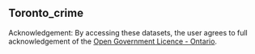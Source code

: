 <h2> Toronto_crime </h2>

Acknowledgement: 
By accessing these datasets, the user agrees to full acknowledgement of the <a href = "https://www.ontario.ca/page/open-government-licence-ontario"> Open Government Licence - Ontario</a>.
